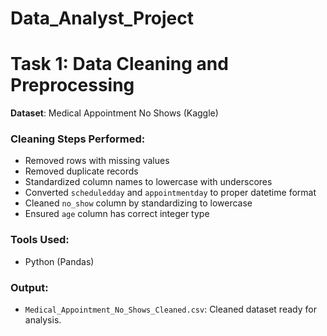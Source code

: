 # Data_Analyst_Project

# Task 1: Data Cleaning and Preprocessing

**Dataset**: Medical Appointment No Shows (Kaggle)

### Cleaning Steps Performed:
- Removed rows with missing values
- Removed duplicate records
- Standardized column names to lowercase with underscores
- Converted `scheduledday` and `appointmentday` to proper datetime format
- Cleaned `no_show` column by standardizing to lowercase
- Ensured `age` column has correct integer type

### Tools Used:
- Python (Pandas)

### Output:
- `Medical_Appointment_No_Shows_Cleaned.csv`: Cleaned dataset ready for analysis.

